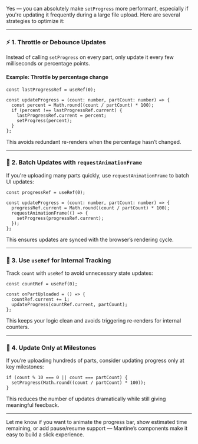 Yes — you can absolutely make `setProgress` more performant, especially if you're updating it frequently during a large file upload. Here are several strategies to optimize it:

---

### ⚡ 1. **Throttle or Debounce Updates**
Instead of calling `setProgress` on every part, only update it every few milliseconds or percentage points.

#### Example: Throttle by percentage change
```tsx
const lastProgressRef = useRef(0);

const updateProgress = (count: number, partCount: number) => {
  const percent = Math.round((count / partCount) * 100);
  if (percent !== lastProgressRef.current) {
    lastProgressRef.current = percent;
    setProgress(percent);
  }
};
```

This avoids redundant re-renders when the percentage hasn’t changed.

---

### 🧠 2. **Batch Updates with `requestAnimationFrame`**
If you're uploading many parts quickly, use `requestAnimationFrame` to batch UI updates:

```tsx
const progressRef = useRef(0);

const updateProgress = (count: number, partCount: number) => {
  progressRef.current = Math.round((count / partCount) * 100);
  requestAnimationFrame(() => {
    setProgress(progressRef.current);
  });
};
```

This ensures updates are synced with the browser’s rendering cycle.

---

### 🧮 3. **Use `useRef` for Internal Tracking**
Track `count` with `useRef` to avoid unnecessary state updates:

```tsx
const countRef = useRef(0);

const onPartUploaded = () => {
  countRef.current += 1;
  updateProgress(countRef.current, partCount);
};
```

This keeps your logic clean and avoids triggering re-renders for internal counters.

---

### 🧪 4. **Update Only at Milestones**
If you’re uploading hundreds of parts, consider updating progress only at key milestones:

```tsx
if (count % 10 === 0 || count === partCount) {
  setProgress(Math.round((count / partCount) * 100));
}
```

This reduces the number of updates dramatically while still giving meaningful feedback.

---

Let me know if you want to animate the progress bar, show estimated time remaining, or add pause/resume support — Mantine’s components make it easy to build a slick experience.
